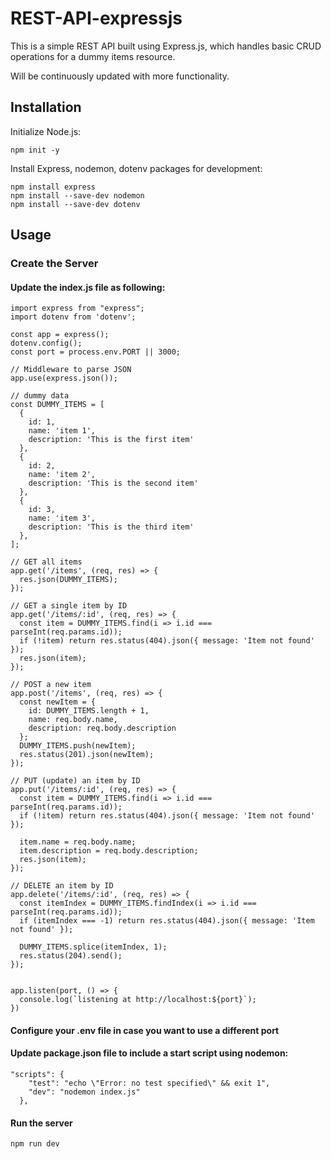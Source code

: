 # REST-API-expressjs
This is a simple REST API built using Express.js, which handles basic CRUD operations for a dummy items resource.

Will be continuously updated with more functionality.

## Installation

Initialize Node.js:
```
npm init -y
```

Install Express, nodemon, dotenv packages for development:
```
npm install express
npm install --save-dev nodemon
npm install --save-dev dotenv
```

## Usage

### Create the Server
#### Update the index.js file as following:
```
import express from "express";
import dotenv from 'dotenv';

const app = express();
dotenv.config();
const port = process.env.PORT || 3000;

// Middleware to parse JSON
app.use(express.json());

// dummy data
const DUMMY_ITEMS = [
  {
    id: 1,
    name: 'item 1',
    description: 'This is the first item'
  },
  {
    id: 2,
    name: 'item 2',
    description: 'This is the second item'
  },
  {
    id: 3,
    name: 'item 3',
    description: 'This is the third item'
  },
];

// GET all items
app.get('/items', (req, res) => {
  res.json(DUMMY_ITEMS);
});

// GET a single item by ID
app.get('/items/:id', (req, res) => {
  const item = DUMMY_ITEMS.find(i => i.id === parseInt(req.params.id));
  if (!item) return res.status(404).json({ message: 'Item not found' });
  res.json(item);
});

// POST a new item
app.post('/items', (req, res) => {
  const newItem = {
    id: DUMMY_ITEMS.length + 1,
    name: req.body.name,
    description: req.body.description
  };
  DUMMY_ITEMS.push(newItem);
  res.status(201).json(newItem);
});

// PUT (update) an item by ID
app.put('/items/:id', (req, res) => {
  const item = DUMMY_ITEMS.find(i => i.id === parseInt(req.params.id));
  if (!item) return res.status(404).json({ message: 'Item not found' });

  item.name = req.body.name;
  item.description = req.body.description;
  res.json(item);
});

// DELETE an item by ID
app.delete('/items/:id', (req, res) => {
  const itemIndex = DUMMY_ITEMS.findIndex(i => i.id === parseInt(req.params.id));
  if (itemIndex === -1) return res.status(404).json({ message: 'Item not found' });

  DUMMY_ITEMS.splice(itemIndex, 1);
  res.status(204).send();
});


app.listen(port, () => {
  console.log(`listening at http://localhost:${port}`);
})
```

#### Configure your .env file in case you want to use a different port

#### Update package.json file to include a start script using nodemon:
```
"scripts": {
    "test": "echo \"Error: no test specified\" && exit 1",
    "dev": "nodemon index.js"
  },
```

#### Run the server
```
npm run dev
```
